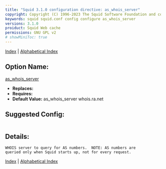```yaml
---
title: "Squid 3.1.0 configuration directive: as_whois_server"
copyright: Copyright (C) 1996-2023 The Squid Software Foundation and contributors
keywords: squid squid.conf config configure as_whois_server
versions: 3.1.0
proiduct: Squid Web cache
permissions: GNU GPL v2
# showMiniToc: true
---
```

[Index](index#toc_as_whois_server) | [Alphabetical Index](index_all#toc_as_whois_server)

## Option Name:
[as_whois_server](#as_whois_server)
 * **Replaces:** 
 * **Requires:** 
 * **Default Value:** as_whois_server whois.ra.net


## Suggested Config:
```plaintext

```

## Details:

	WHOIS server to query for AS numbers.  NOTE: AS numbers are
	queried only when Squid starts up, not for every request.



[Index](index#toc_as_whois_server) | [Alphabetical Index](index_all#toc_as_whois_server)

